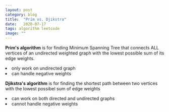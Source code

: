 ```yaml
---
layout: post
category: blog
title:  "Prim vs. Djikstra"
date:   2020-07-17
tags: algorithm leetcode
image: ""
---
```


<strong>Prim's algorithm</strong> is for finding Minimum Spanning Tree that connects ALL vertices of an undirected weighted graph with the lowest possible sum of its edge weights.
<li>only work on undirected graph</li>
<li>can handle negative weights</li>

<strong>Djikstra's algorithm</strong> is for finding the shortest path between two vertices with the lowest possibel sum of edge weights
<li>can work on both directed and undirected graphs</li>
<li>cannot handle negative weights</li>